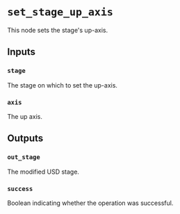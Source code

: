 # `set_stage_up_axis`

This node sets the stage's up-axis.

## Inputs

### `stage`
The stage on which to set the up-axis. 

### `axis`
The up axis. 

## Outputs

### `out_stage`
The modified USD stage. 

### `success`
Boolean indicating whether the operation was successful.

